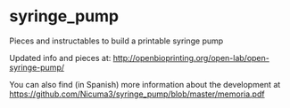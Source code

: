 # syringe_pump
Pieces and instructables to build a printable syringe pump

Updated info and pieces at: http://openbioprinting.org/open-lab/open-syringe-pump/

You can also find (in Spanish) more information about the development at https://github.com/Nicuma3/syringe_pump/blob/master/memoria.pdf
